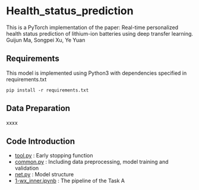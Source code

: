 # Health_status_prediction
This is a PyTorch implementation of the paper: Real-time personalized health status prediction of lithium-ion batteries using deep transfer learning. 
Guijun Ma, Songpei Xu, Ye Yuan
## Requirements
This model is implemented using Python3 with dependencies specified in requirements.txt
```
pip install -r requirements.txt
```
## Data Preparation
xxxx
## Code Introduction
- [tool.py](https://github.com/HAIRLAB/Health_status_prediction/blob/main/tool.py) : Early stopping function
- [common.py](https://github.com/HAIRLAB/Health_status_prediction/blob/main/common.py) : Including data preprocessing, model training and validation
- [net.py](https://github.com/HAIRLAB/Health_status_prediction/blob/main/net.py) : Model structure
- [1-wx_inner.ipynb](https://github.com/HAIRLAB/Health_status_prediction/blob/main/1-wx_inner.ipynb) : The pipeline of the Task A

